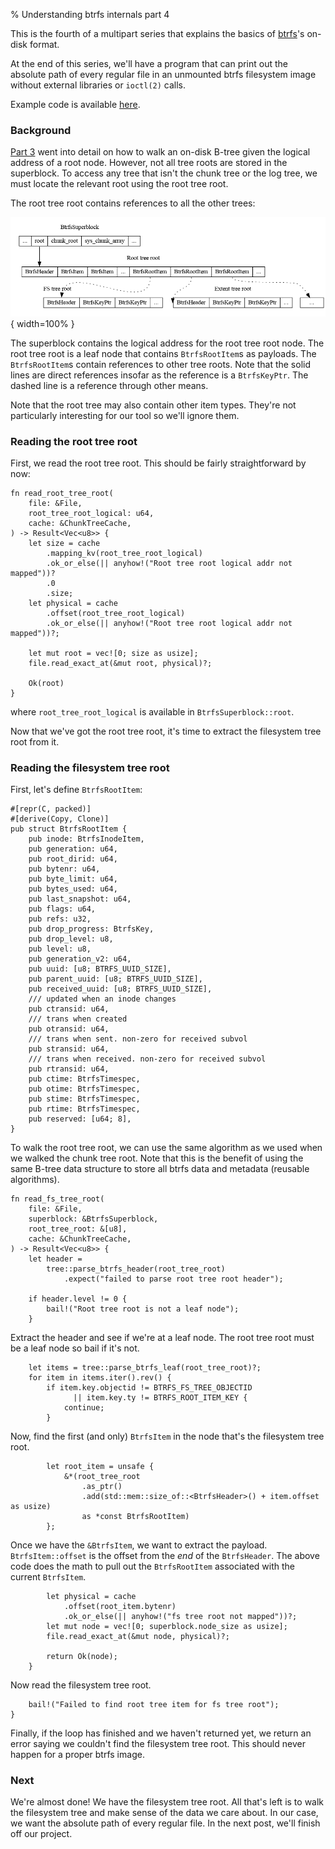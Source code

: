 % Understanding btrfs internals part 4

This is the fourth of a multipart series that explains the basics of
[btrfs][0]'s on-disk format.

At the end of this series, we'll have a program that can print out the absolute
path of every regular file in an unmounted btrfs filesystem image without
external libraries or `ioctl(2)` calls.

Example code is available [here][1].

### Background

[Part 3][2] went into detail on how to walk an on-disk B-tree given the logical
address of a root node. However, not all tree roots are stored in the
superblock. To access any tree that isn't the chunk tree or the log tree, we
must locate the relevant root using the root tree root.

The root tree root contains references to all the other trees:

![](../examples/btrfs-internals-4/tree.png){ width=100% }

The superblock contains the logical address for the root tree root node. The
root tree root is a leaf node that contains `BtrfsRootItem`s as payloads.  The
`BtrfsRootItem`s contain references to other tree roots. Note that the solid
lines are direct references insofar as the reference is a `BtrfsKeyPtr`.  The
dashed line is a reference through other means.

Note that the root tree may also contain other item types. They're not
particularly interesting for our tool so we'll ignore them.

### Reading the root tree root

First, we read the root tree root. This should be fairly straightforward by now:

```{#function .rust}
fn read_root_tree_root(
    file: &File,
    root_tree_root_logical: u64,
    cache: &ChunkTreeCache,
) -> Result<Vec<u8>> {
    let size = cache
        .mapping_kv(root_tree_root_logical)
        .ok_or_else(|| anyhow!("Root tree root logical addr not mapped"))?
        .0
        .size;
    let physical = cache
        .offset(root_tree_root_logical)
        .ok_or_else(|| anyhow!("Root tree root logical addr not mapped"))?;

    let mut root = vec![0; size as usize];
    file.read_exact_at(&mut root, physical)?;

    Ok(root)
}
```

where `root_tree_root_logical` is available in `BtrfsSuperblock::root`.

Now that we've got the root tree root, it's time to extract the filesystem tree
root from it.

### Reading the filesystem tree root

First, let's define `BtrfsRootItem`:

```{#function .rust}
#[repr(C, packed)]
#[derive(Copy, Clone)]
pub struct BtrfsRootItem {
    pub inode: BtrfsInodeItem,
    pub generation: u64,
    pub root_dirid: u64,
    pub bytenr: u64,
    pub byte_limit: u64,
    pub bytes_used: u64,
    pub last_snapshot: u64,
    pub flags: u64,
    pub refs: u32,
    pub drop_progress: BtrfsKey,
    pub drop_level: u8,
    pub level: u8,
    pub generation_v2: u64,
    pub uuid: [u8; BTRFS_UUID_SIZE],
    pub parent_uuid: [u8; BTRFS_UUID_SIZE],
    pub received_uuid: [u8; BTRFS_UUID_SIZE],
    /// updated when an inode changes
    pub ctransid: u64,
    /// trans when created
    pub otransid: u64,
    /// trans when sent. non-zero for received subvol
    pub stransid: u64,
    /// trans when received. non-zero for received subvol
    pub rtransid: u64,
    pub ctime: BtrfsTimespec,
    pub otime: BtrfsTimespec,
    pub stime: BtrfsTimespec,
    pub rtime: BtrfsTimespec,
    pub reserved: [u64; 8],
}
```

To walk the root tree root, we can use the same algorithm as we used when we
walked the chunk tree root. Note that this is the benefit of using the same
B-tree data structure to store all btrfs data and metadata (reusable
algorithms).

```{#function .rust}
fn read_fs_tree_root(
    file: &File,
    superblock: &BtrfsSuperblock,
    root_tree_root: &[u8],
    cache: &ChunkTreeCache,
) -> Result<Vec<u8>> {
    let header =
        tree::parse_btrfs_header(root_tree_root)
            .expect("failed to parse root tree root header");

    if header.level != 0 {
        bail!("Root tree root is not a leaf node");
    }
```

Extract the header and see if we're at a leaf node. The root tree root must be
a leaf node so bail if it's not.

```{#function .rust}
    let items = tree::parse_btrfs_leaf(root_tree_root)?;
    for item in items.iter().rev() {
        if item.key.objectid != BTRFS_FS_TREE_OBJECTID
              || item.key.ty != BTRFS_ROOT_ITEM_KEY {
            continue;
        }
```

Now, find the first (and only) `BtrfsItem` in the node that's the filesystem
tree root.

```{#function .rust}
        let root_item = unsafe {
            &*(root_tree_root
                .as_ptr()
                .add(std::mem::size_of::<BtrfsHeader>() + item.offset as usize)
                as *const BtrfsRootItem)
        };
```

Once we have the `&BtrfsItem`, we want to extract the payload. `BtrfsItem::offset`
is the offset from the _end_ of the `BtrfsHeader`. The above code does the math
to pull out the `BtrfsRootItem` associated with the current `BtrfsItem`.

```{#function .rust}
        let physical = cache
            .offset(root_item.bytenr)
            .ok_or_else(|| anyhow!("fs tree root not mapped"))?;
        let mut node = vec![0; superblock.node_size as usize];
        file.read_exact_at(&mut node, physical)?;

        return Ok(node);
    }
```

Now read the filesystem tree root.

```{#function .rust}
    bail!("Failed to find root tree item for fs tree root");
}
```

Finally, if the loop has finished and we haven't returned yet, we return
an error saying we couldn't find the filesystem tree root. This should never
happen for a proper btrfs image.

### Next

We're almost done! We have the filesystem tree root. All that's left is to walk
the filesystem tree and make sense of the data we care about. In our case, we
want the absolute path of every regular file. In the next post, we'll finish
off our project.

[0]: https://en.wikipedia.org/wiki/Btrfs
[1]: https://github.com/danobi/btrfs-walk
[2]: btrfs-internals-3.html
